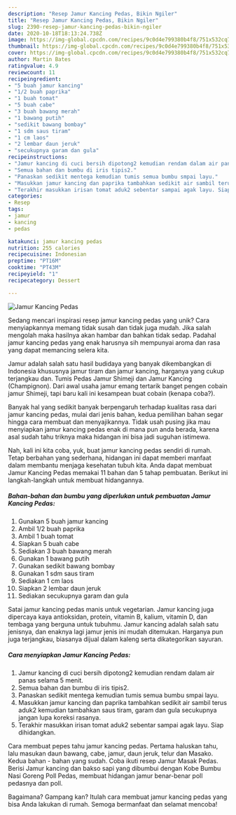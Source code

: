 ```yaml
---
description: "Resep Jamur Kancing Pedas, Bikin Ngiler"
title: "Resep Jamur Kancing Pedas, Bikin Ngiler"
slug: 2390-resep-jamur-kancing-pedas-bikin-ngiler
date: 2020-10-18T18:13:24.738Z
image: https://img-global.cpcdn.com/recipes/9c0d4e799380b4f8/751x532cq70/jamur-kancing-pedas-foto-resep-utama.jpg
thumbnail: https://img-global.cpcdn.com/recipes/9c0d4e799380b4f8/751x532cq70/jamur-kancing-pedas-foto-resep-utama.jpg
cover: https://img-global.cpcdn.com/recipes/9c0d4e799380b4f8/751x532cq70/jamur-kancing-pedas-foto-resep-utama.jpg
author: Martin Bates
ratingvalue: 4.9
reviewcount: 11
recipeingredient:
- "5 buah jamur kancing"
- "1/2 buah paprika"
- "1 buah tomat"
- "5 buah cabe"
- "3 buah bawang merah"
- "1 bawang putih"
- "sedikit bawang bombay"
- "1 sdm saus tiram"
- "1 cm laos"
- "2 lembar daun jeruk"
- "secukupnya garam dan gula"
recipeinstructions:
- "Jamur kancing di cuci bersih dipotong2 kemudian rendam dalam air panas selama 5 menit."
- "Semua bahan dan bumbu di iris tipis2."
- "Panaskan sedikit mentega kemudian tumis semua bumbu smpai layu."
- "Masukkan jamur kancing dan paprika tambahkan sedikit air sambil terus aduk2 kemudian tambahkan saus tiram, garam dan gula secukupnya jangan lupa koreksi rasanya."
- "Terakhir masukkan irisan tomat aduk2 sebentar sampai agak layu. Siap dihidangkan."
categories:
- Resep
tags:
- jamur
- kancing
- pedas

katakunci: jamur kancing pedas 
nutrition: 255 calories
recipecuisine: Indonesian
preptime: "PT16M"
cooktime: "PT43M"
recipeyield: "1"
recipecategory: Dessert

---
```



![Jamur Kancing Pedas](https://img-global.cpcdn.com/recipes/9c0d4e799380b4f8/751x532cq70/jamur-kancing-pedas-foto-resep-utama.jpg)

Sedang mencari inspirasi resep jamur kancing pedas yang unik? Cara menyiapkannya memang tidak susah dan tidak juga mudah. Jika salah mengolah maka hasilnya akan hambar dan bahkan tidak sedap. Padahal jamur kancing pedas yang enak harusnya sih mempunyai aroma dan rasa yang dapat memancing selera kita.

Jamur adalah salah satu hasil budidaya yang banyak dikembangkan di Indonesia khususnya jamur tiram dan jamur kancing, harganya yang cukup terjangkau dan. Tumis Pedas Jamur Shimeji dan Jamur Kancing (Champignon). Dari awal usaha jamur emang tertarik banget pengen cobain jamur Shimeji, tapi baru kali ini kesampean buat cobain (kenapa coba?).

Banyak hal yang sedikit banyak berpengaruh terhadap kualitas rasa dari jamur kancing pedas, mulai dari jenis bahan, kedua pemilihan bahan segar hingga cara membuat dan menyajikannya. Tidak usah pusing jika mau menyiapkan jamur kancing pedas enak di mana pun anda berada, karena asal sudah tahu triknya maka hidangan ini bisa jadi suguhan istimewa.


Nah, kali ini kita coba, yuk, buat jamur kancing pedas sendiri di rumah. Tetap berbahan yang sederhana, hidangan ini dapat memberi manfaat dalam membantu menjaga kesehatan tubuh kita. Anda dapat membuat Jamur Kancing Pedas memakai 11 bahan dan 5 tahap pembuatan. Berikut ini langkah-langkah untuk membuat hidangannya.

<!--inarticleads1-->

##### Bahan-bahan dan bumbu yang diperlukan untuk pembuatan Jamur Kancing Pedas:

1. Gunakan 5 buah jamur kancing
1. Ambil 1/2 buah paprika
1. Ambil 1 buah tomat
1. Siapkan 5 buah cabe
1. Sediakan 3 buah bawang merah
1. Gunakan 1 bawang putih
1. Gunakan sedikit bawang bombay
1. Gunakan 1 sdm saus tiram
1. Sediakan 1 cm laos
1. Siapkan 2 lembar daun jeruk
1. Sediakan secukupnya garam dan gula


Satai jamur kancing pedas manis untuk vegetarian. Jamur kancing juga dipercaya kaya antioksidan, protein, vitamin B, kalium, vitamin D, dan tembaga yang berguna untuk tubuhmu. Jamur kancing adalah salah satu jenisnya, dan enaknya lagi jamur jenis ini mudah ditemukan. Harganya pun juga terjangkau, biasanya dijual dalam kaleng serta dikategorikan sayuran. 

<!--inarticleads2-->

##### Cara menyiapkan Jamur Kancing Pedas:

1. Jamur kancing di cuci bersih dipotong2 kemudian rendam dalam air panas selama 5 menit.
1. Semua bahan dan bumbu di iris tipis2.
1. Panaskan sedikit mentega kemudian tumis semua bumbu smpai layu.
1. Masukkan jamur kancing dan paprika tambahkan sedikit air sambil terus aduk2 kemudian tambahkan saus tiram, garam dan gula secukupnya jangan lupa koreksi rasanya.
1. Terakhir masukkan irisan tomat aduk2 sebentar sampai agak layu. Siap dihidangkan.


Cara membuat pepes tahu jamur kancing pedas. Pertama haluskan tahu, lalu masukan daun bawang, cabe, jamur, daun jeruk, telur dan Masako. Kedua bahan - bahan yang sudah. Coba ikuti resep Jamur Masak Pedas. Berisi Jamur kancing dan bakso sapi yang dibumbui dengan Kobe Bumbu Nasi Goreng Poll Pedas, membuat hidangan jamur benar-benar poll pedasnya dan poll. 

Bagaimana? Gampang kan? Itulah cara membuat jamur kancing pedas yang bisa Anda lakukan di rumah. Semoga bermanfaat dan selamat mencoba!
